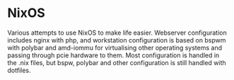# NixOS
Various attempts to use NixOS to make life easier.
Webserver configuration includes nginx with php, and workstation configuration is based on bspwm with polybar and amd-iommu for virtualising other operating systems and passing through pcie hardware to them.
Most configuration is handled in the .nix files, but bspw, polybar and other configuration is still handled with dotfiles. 
